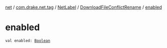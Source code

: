[net](../../../index.md) / [com.drake.net.tag](../../index.md) / [NetLabel](../index.md) / [DownloadFileConflictRename](index.md) / [enabled](./enabled.md)

# enabled

`val enabled: `[`Boolean`](https://kotlinlang.org/api/latest/jvm/stdlib/kotlin/-boolean/index.html)